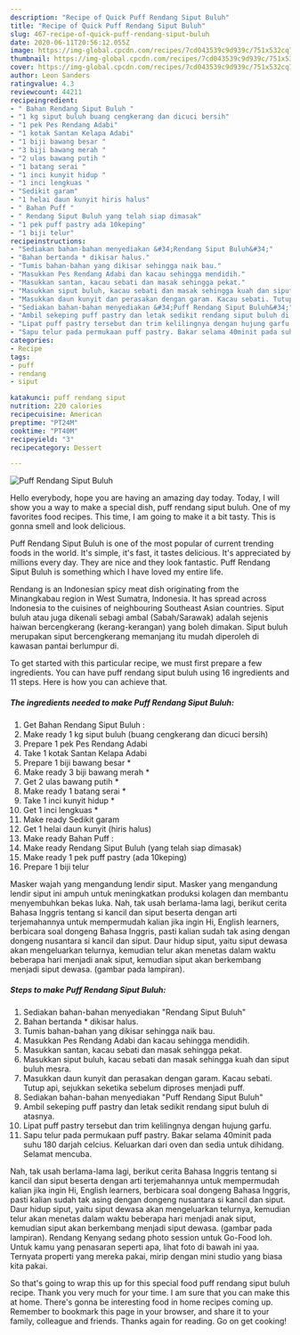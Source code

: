 ```yaml
---
description: "Recipe of Quick Puff Rendang Siput Buluh"
title: "Recipe of Quick Puff Rendang Siput Buluh"
slug: 467-recipe-of-quick-puff-rendang-siput-buluh
date: 2020-06-11T20:56:12.055Z
image: https://img-global.cpcdn.com/recipes/7cd043539c9d939c/751x532cq70/puff-rendang-siput-buluh-resipi-foto-utama.jpg
thumbnail: https://img-global.cpcdn.com/recipes/7cd043539c9d939c/751x532cq70/puff-rendang-siput-buluh-resipi-foto-utama.jpg
cover: https://img-global.cpcdn.com/recipes/7cd043539c9d939c/751x532cq70/puff-rendang-siput-buluh-resipi-foto-utama.jpg
author: Leon Sanders
ratingvalue: 4.3
reviewcount: 44211
recipeingredient:
- " Bahan Rendang Siput Buluh "
- "1 kg siput buluh buang cengkerang dan dicuci bersih"
- "1 pek Pes Rendang Adabi"
- "1 kotak Santan Kelapa Adabi"
- "1 biji bawang besar "
- "3 biji bawang merah "
- "2 ulas bawang putih "
- "1 batang serai "
- "1 inci kunyit hidup "
- "1 inci lengkuas "
- "Sedikit garam"
- "1 helai daun kunyit hiris halus"
- " Bahan Puff "
- " Rendang Siput Buluh yang telah siap dimasak"
- "1 pek puff pastry ada 10keping"
- "1 biji telur"
recipeinstructions:
- "Sediakan bahan-bahan menyediakan &#34;Rendang Siput Buluh&#34;"
- "Bahan bertanda * dikisar halus."
- "Tumis bahan-bahan yang dikisar sehingga naik bau."
- "Masukkan Pes Rendang Adabi dan kacau sehingga mendidih."
- "Masukkan santan, kacau sebati dan masak sehingga pekat."
- "Masukkan siput buluh, kacau sebati dan masak sehingga kuah dan siput buluh mesra."
- "Masukkan daun kunyit dan perasakan dengan garam. Kacau sebati. Tutup api, sejukkan seketika sebelum diproses menjadi puff."
- "Sediakan bahan-bahan menyediakan &#34;Puff Rendang Siput Buluh&#34;"
- "Ambil sekeping puff pastry dan letak sedikit rendang siput buluh di atasnya."
- "Lipat puff pastry tersebut dan trim kelilingnya dengan hujung garfu."
- "Sapu telur pada permukaan puff pastry. Bakar selama 40minit pada suhu 180 darjah celcius. Keluarkan dari oven dan sedia untuk dihidang. Selamat mencuba."
categories:
- Recipe
tags:
- puff
- rendang
- siput

katakunci: puff rendang siput 
nutrition: 220 calories
recipecuisine: American
preptime: "PT24M"
cooktime: "PT40M"
recipeyield: "3"
recipecategory: Dessert

---
```



![Puff Rendang Siput Buluh](https://img-global.cpcdn.com/recipes/7cd043539c9d939c/751x532cq70/puff-rendang-siput-buluh-resipi-foto-utama.jpg)

Hello everybody, hope you are having an amazing day today. Today, I will show you a way to make a special dish, puff rendang siput buluh. One of my favorites food recipes. This time, I am going to make it a bit tasty. This is gonna smell and look delicious.

Puff Rendang Siput Buluh is one of the most popular of current trending foods in the world. It's simple, it's fast, it tastes delicious. It's appreciated by millions every day. They are nice and they look fantastic. Puff Rendang Siput Buluh is something which I have loved my entire life.

Rendang is an Indonesian spicy meat dish originating from the Minangkabau region in West Sumatra, Indonesia. It has spread across Indonesia to the cuisines of neighbouring Southeast Asian countries. Siput buluh atau juga dikenali sebagi ambal (Sabah/Sarawak) adalah sejenis haiwan bercengkerang (kerang-kerangan) yang boleh dimakan. Siput buluh merupakan siput bercengkerang memanjang itu mudah diperoleh di kawasan pantai berlumpur di.


To get started with this particular recipe, we must first prepare a few ingredients. You can have puff rendang siput buluh using 16 ingredients and 11 steps. Here is how you can achieve that.

<!--inarticleads1-->

##### The ingredients needed to make Puff Rendang Siput Buluh:

1. Get  Bahan Rendang Siput Buluh :
1. Make ready 1 kg siput buluh (buang cengkerang dan dicuci bersih)
1. Prepare 1 pek Pes Rendang Adabi
1. Take 1 kotak Santan Kelapa Adabi
1. Prepare 1 biji bawang besar *
1. Make ready 3 biji bawang merah *
1. Get 2 ulas bawang putih *
1. Make ready 1 batang serai *
1. Take 1 inci kunyit hidup *
1. Get 1 inci lengkuas *
1. Make ready Sedikit garam
1. Get 1 helai daun kunyit (hiris halus)
1. Make ready  Bahan Puff :
1. Make ready  Rendang Siput Buluh (yang telah siap dimasak)
1. Make ready 1 pek puff pastry (ada 10keping)
1. Prepare 1 biji telur


Masker wajah yang mengandung lendir siput. Masker yang mengandung lendir siput ini ampuh untuk meningkatkan produksi kolagen dan membantu menyembuhkan bekas luka. Nah, tak usah berlama-lama lagi, berikut cerita Bahasa Inggris tentang si kancil dan siput beserta dengan arti terjemahannya untuk mempermudah kalian jika ingin Hi, English learners, berbicara soal dongeng Bahasa Inggris, pasti kalian sudah tak asing dengan dongeng nusantara si kancil dan siput. Daur hidup siput, yaitu siput dewasa akan mengeluarkan telurnya, kemudian telur akan menetas dalam waktu beberapa hari menjadi anak siput, kemudian siput akan berkembang menjadi siput dewasa. (gambar pada lampiran). 

<!--inarticleads2-->

##### Steps to make Puff Rendang Siput Buluh:

1. Sediakan bahan-bahan menyediakan &#34;Rendang Siput Buluh&#34;
1. Bahan bertanda * dikisar halus.
1. Tumis bahan-bahan yang dikisar sehingga naik bau.
1. Masukkan Pes Rendang Adabi dan kacau sehingga mendidih.
1. Masukkan santan, kacau sebati dan masak sehingga pekat.
1. Masukkan siput buluh, kacau sebati dan masak sehingga kuah dan siput buluh mesra.
1. Masukkan daun kunyit dan perasakan dengan garam. Kacau sebati. Tutup api, sejukkan seketika sebelum diproses menjadi puff.
1. Sediakan bahan-bahan menyediakan &#34;Puff Rendang Siput Buluh&#34;
1. Ambil sekeping puff pastry dan letak sedikit rendang siput buluh di atasnya.
1. Lipat puff pastry tersebut dan trim kelilingnya dengan hujung garfu.
1. Sapu telur pada permukaan puff pastry. Bakar selama 40minit pada suhu 180 darjah celcius. Keluarkan dari oven dan sedia untuk dihidang. Selamat mencuba.


Nah, tak usah berlama-lama lagi, berikut cerita Bahasa Inggris tentang si kancil dan siput beserta dengan arti terjemahannya untuk mempermudah kalian jika ingin Hi, English learners, berbicara soal dongeng Bahasa Inggris, pasti kalian sudah tak asing dengan dongeng nusantara si kancil dan siput. Daur hidup siput, yaitu siput dewasa akan mengeluarkan telurnya, kemudian telur akan menetas dalam waktu beberapa hari menjadi anak siput, kemudian siput akan berkembang menjadi siput dewasa. (gambar pada lampiran). Rendang Kenyang sedang photo session untuk Go-Food loh. Untuk kamu yang penasaran seperti apa, lihat foto di bawah ini yaa. Ternyata properti yang mereka pakai, mirip dengan mini studio yang biasa kita pakai. 

So that's going to wrap this up for this special food puff rendang siput buluh recipe. Thank you very much for your time. I am sure that you can make this at home. There's gonna be interesting food in home recipes coming up. Remember to bookmark this page in your browser, and share it to your family, colleague and friends. Thanks again for reading. Go on get cooking!
